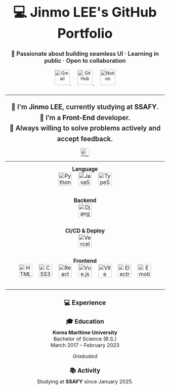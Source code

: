 <!-- Title Banner -->
<h1 align="center" style="font-size: 3em;">💻 Jinmo LEE's GitHub Portfolio</h1>

<p align="center" style="font-size: 1.3em; font-weight: 600;">
  🚀 Passionate about building seamless UI · Learning in public · Open to collaboration
</p>

<p align="center" style="margin-bottom: 2em;">
  <a href="mailto:lsoul1028@gmail.com" target="_blank" rel="noopener noreferrer" style="margin: 0 10px;">
    <img src="https://img.shields.io/badge/Gmail-EA4335?style=for-the-badge&logo=Gmail&logoColor=white" alt="Gmail" style="height: 48px;" />
  </a>
  <a href="https://github.com/lsoul1028" target="_blank" rel="noopener noreferrer" style="margin: 0 10px;">
    <img src="https://img.shields.io/badge/GitHub-181717?style=for-the-badge&logo=github&logoColor=white" alt="GitHub" style="height: 48px;" />
  </a>
  <a href="https://www.notion.so/" target="_blank" rel="noopener noreferrer" style="margin: 0 10px;">
    <img src="https://img.shields.io/badge/Notion-000000?style=for-the-badge&logo=notion&logoColor=white" alt="Notion" style="height: 48px;" />
  </a>
</p>

<hr />

<!-- About Me -->
<p align="center" style="font-size: 1.5em; line-height: 1.6; font-weight: 600; margin-bottom: 0.5em;">
  👋 I'm <strong>Jinmo LEE</strong>, currently studying at <strong>SSAFY</strong>.<br />
  💬 I’m a <strong>Front-End</strong> developer.<br />
  🚀 Always willing to solve problems actively and accept feedback.
</p>

<p align="center" style="margin-top: 0.8em;">
  <a href="mailto:lsoul1028@gmail.com" target="_blank" rel="noopener noreferrer">
    <img src="https://img.shields.io/badge/Gmail-EA4335?style=flat&logo=Gmail&logoColor=white" alt="Gmail" style="height: 28px;" />
  </a>
</p>

<hr />

<!-- Skills -->
<div align="center" style="font-size: 1.2em; margin-bottom: 2em;">
  <strong>Language</strong><br />
  <img src="https://img.shields.io/badge/Python-3776AB?style=flat-square&logo=Python&logoColor=white" alt="Python" style="height: 42px; margin: 0 8px;" />
  <img src="https://img.shields.io/badge/JavaScript-F7DF1E?style=flat-square&logo=JavaScript&logoColor=black" alt="JavaScript" style="height: 42px; margin: 0 8px;" />
  <img src="https://img.shields.io/badge/TypeScript-3178C6?style=flat-square&logo=TypeScript&logoColor=white" alt="TypeScript" style="height: 42px; margin: 0 8px;" />
</div>

<div align="center" style="font-size: 1.2em; margin-bottom: 2em;">
  <strong>Backend</strong><br />
  <img src="https://img.shields.io/badge/Django-092E20?style=flat-square&logo=Django&logoColor=white" alt="Django" style="height: 42px; margin: 0 8px;" />
</div>

<div align="center" style="font-size: 1.2em; margin-bottom: 2em;">
  <strong>CI/CD & Deploy</strong><br />
  <img src="https://img.shields.io/badge/Vercel-000000?style=flat-square&logo=vercel&logoColor=white" alt="Vercel" style="height: 42px; margin: 0 8px;" />
</div>

<div align="center" style="font-size: 1.2em; margin-bottom: 2em;">
  <strong>Frontend</strong><br />
  <img src="https://img.shields.io/badge/HTML5-E34F26?style=flat-square&logo=HTML5&logoColor=white" alt="HTML5" style="height: 42px; margin: 0 8px;" />
  <img src="https://img.shields.io/badge/CSS3-1572B6?style=flat-square&logo=CSS3&logoColor=white" alt="CSS3" style="height: 42px; margin: 0 8px;" />
  <img src="https://img.shields.io/badge/React-61DAFB?style=flat-square&logo=React&logoColor=white" alt="React" style="height: 42px; margin: 0 8px;" />
  <img src="https://img.shields.io/badge/Vue.js-4FC08D?style=flat-square&logo=Vue.js&logoColor=white" alt="Vue.js" style="height: 42px; margin: 0 8px;" />
  <img src="https://img.shields.io/badge/Vite-646CFF?style=flat-square&logo=Vite&logoColor=white" alt="Vite" style="height: 42px; margin: 0 8px;" />
  <img src="https://img.shields.io/badge/Electron-47848F?style=flat-square&logo=Electron&logoColor=white" alt="Electron" style="height: 42px; margin: 0 8px;" />
  <img src="https://img.shields.io/badge/Emotion-DB7093?style=flat-square&logo=emotion&logoColor=white" alt="Emotion" style="height: 42px; margin: 0 8px;" />
</div>



<hr />

<!-- Experience -->
<div align="center" style="max-width: 600px; margin: 0 auto; text-align: center;">

  <h3 style="font-size: 1.4em; margin-bottom: 0.2em;">💻 Experience</h3>

  <h4 style="font-size: 1.35em; margin-bottom: 0.3em;">🎓 Education</h4>
  <p style="font-weight: 700; font-size: 1.15em; margin: 0;">
    Korea Maritime University
  </p>
  <p style="font-size: 1.15em; margin: 0;">
    Bachelor of Science (B.S.)
  </p>
  <p style="font-size: 1.15em; margin: 0 0 1em 0;">
    March 2017 – February 2023
  </p>
  <p style="font-style: italic; font-size: 1.1em; margin-top: 0;">
    Graduated
  </p>

  <h4 style="font-size: 1.35em; margin-top: 1.2em; margin-bottom: 0.3em;">📚 Activity</h4>
  <p style="font-size: 1.15em; margin: 0;">
    Studying at <strong>SSAFY</strong> since January 2025.
  </p>

</div>


